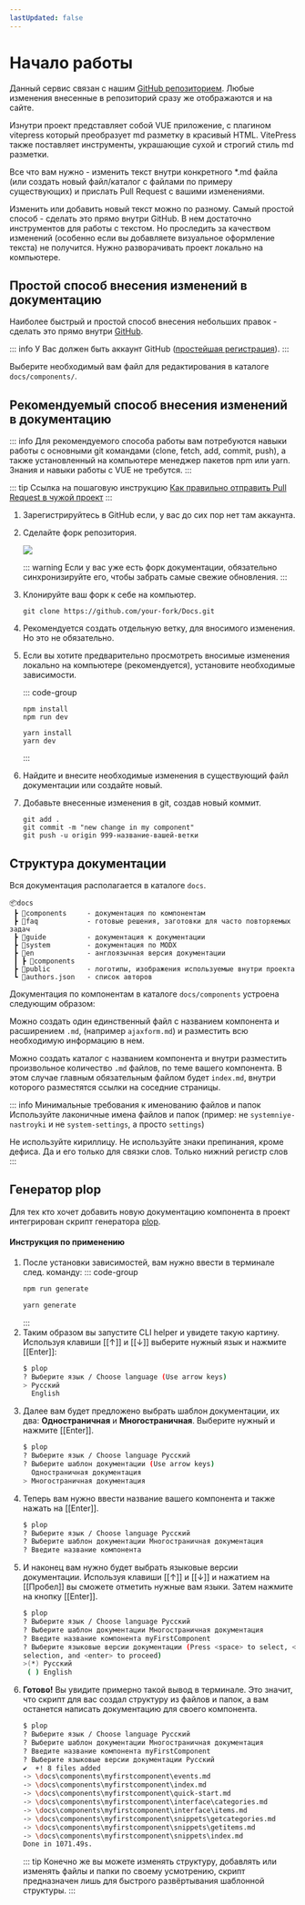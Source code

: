 ```yaml
---
lastUpdated: false
---
```

# Начало работы

Данный сервис связан с нашим [GitHub репозиторием][repository]. Любые изменения внесенные в репозиторий сразу же отображаются и на сайте.

Изнутри проект представляет собой VUE приложение, с плагином vitepress который преобразует md разметку в красивый HTML.
VitePress также поставляет инструменты, украшающие сухой и строгий стиль md разметки.

Все что вам нужно - изменить текст внутри конкретного *.md файла (или создать новый файл/каталог с файлами по примеру существующих) и прислать Pull Request
с вашими изменениями.

Изменить или добавить новый текст можно по разному. Самый простой способ - сделать это прямо внутри GitHub. В нем достаточно инструментов для работы с текстом.
Но проследить за качеством изменений (особенно если вы добавляете визуальное оформление текста) не получится. Нужно разворачивать проект локально на компьютере.

## Простой способ внесения изменений в документацию

Наиболее быстрый и простой способ внесения небольших правок - сделать это прямо внутри [GitHub][repository].

::: info
У Вас должен быть аккаунт GitHub ([простейшая регистрация](https://github.com/signup)).
:::

Выберите необходимый вам файл для редактирования в каталоге `docs/components/`.

## Рекомендуемый способ внесения изменений в документацию

::: info
Для рекомендуемого способа работы вам потребуются навыки работы с основными git командами (clone, fetch, add, commit, push),
а также установленный на компьютере менеджер пакетов npm или yarn.
Знания и навыки работы с VUE не требутся.
:::

::: tip
Ссылка на пошаговую инструкцию
[Как правильно отправить Pull Request в чужой проект](https://gist.github.com/AgelxNash/a030d9c080eda4a3791e#file-pull-request-md)
:::

1. Зарегистрируйтесь в GitHub если, у вас до сих пор нет там аккаунта.
2. Сделайте форк репозитория.

    [![](https://file.modx.pro/files/6/1/2/612882dad02d9ba59041e114f060b9b5s.jpg)](https://file.modx.pro/files/6/1/2/612882dad02d9ba59041e114f060b9b5.png)

    ::: warning
    Если у вас уже есть форк документации, обязательно синхронизируйте его, чтобы забрать самые свежие обновления.
    :::

3. Клонируйте ваш форк к себе на компьютер.

    ```shell
    git clone https://github.com/your-fork/Docs.git
    ```
4. Рекомендуется создать отдельную ветку, для вносимого изменения. Но это не обязательно.
5. Если вы хотите предварительно просмотреть вносимые изменения локально на компьютере (рекомендуется), установите необходимые зависимости.

    ::: code-group
    ```shell [npm]
    npm install
    npm run dev
    ```
    ```shell [yarn]
    yarn install
    yarn dev
    ```
    :::

6. Найдите и внесите необходимые изменения в существующий файл документации или создайте новый.
7. Добавьте внесенные изменения в git, создав новый коммит.

    ```shell
    git add .
    git commit -m "new change in my component"
    git push -u origin 999-название-вашей-ветки
    ```

## Структура документации

Вся документация располагается в каталоге `docs`.

```
📦docs
 ┣ 📂components     - документация по компонентам
 ┣ 📂faq            - готовые решения, заготовки для часто повторяемых задач
 ┣ 📂guide          - документация к документации
 ┣ 📂system         - документация по MODX
 ┣ 📂en             - англоязычная версия документации
 ┃ ┣ 📂components
 ┣ 📂public         - логотипы, изображения используемые внутри проекта
 ┗ 📜authors.json   - список авторов
```

Документация по компонентам в каталоге `docs/components` устроена следующим образом:

Можно создать один единственный файл с названием компонента и расширением `.md`, (например `ajaxform.md`) и разместить всю необходимую информацию в нем.

Можно создать каталог с названием компонента и внутри разместить произвольное количество `.md` файлов, по теме вашего компонента.
В этом случае главным обязательным файлом будет `index.md`, внутри которого разместятся ссылки на соседние страницы.

::: info Минимальные требования к именованию файлов и папок
Используйте лаконичные имена файлов и папок
(пример: не `systemniye-nastroyki` и не `system-settings`, а просто `settings`)

Не используйте кириллицу.
Не используйте знаки препинания, кроме дефиса. Да и его только для связки слов.
Только нижний регистр слов
:::

## Генератор plop

Для тех кто хочет добавить новую документацию компонента в проект интегрирован скрипт генератора [plop].

#### Инструкция по применению

1. После установки зависимостей, вам нужно ввести в терминале след. команду:
    ::: code-group
    ```sh [npm]
    npm run generate
    ```
    ```sh [yarn]
    yarn generate
    ```
    :::
2. Таким образом вы запустите CLI helper и увидете такую картину. Используя клавиши [[&uarr;]] и [[&darr;]] выберите нужный язык и нажмите [[Enter]]:
    ```sh
    $ plop
    ? Выберите язык / Choose language (Use arrow keys)
    > Русский
      English
    ```
3. Далее вам будет предложено выбрать шаблон документации, их два: **Одностраничная** и **Многостраничная**. Выберите нужный и нажмите [[Enter]].
    ```sh
    $ plop
    ? Выберите язык / Choose language Русский
    ? Выберите шаблон документации (Use arrow keys)
      Одностраничная документация
    > Многостраничная документация
    ```
4. Теперь вам нужно ввести название вашего компонента и также нажать на [[Enter]].
    ```sh
    $ plop
    ? Выберите язык / Choose language Русский
    ? Выберите шаблон документации Многостраничная документация
    ? Введите название компонента
    ```
5. И наконец вам нужно будет выбрать языковые версии документации. Используя клавиши [[&uarr;]] и [[&darr;]] и нажатием на [[Пробел]] вы сможете отметить нужные вам языки. Затем нажмите на кнопку [[Enter]].
    ```sh
    $ plop
    ? Выберите язык / Choose language Русский
    ? Выберите шаблон документации Многостраничная документация
    ? Введите название компонента myFirstComponent
    ? Выберите языковые версии документации (Press <space> to select, <a> to toggle all, <i> to invert
    selection, and <enter> to proceed)
    >(*) Русский
     ( ) English
    ```
6. **Готово!** Вы увидите примерно такой вывод в терминале. Это значит, что скрипт для вас создал структуру из файлов и папок, а вам останется написать документацию для своего компонента.
    ```sh
    $ plop
    ? Выберите язык / Choose language Русский
    ? Выберите шаблон документации Многостраничная документация
    ? Введите название компонента myFirstComponent
    ? Выберите языковые версии документации Русский
    ✔  +! 8 files added
    -> \docs\components\myfirstcomponent\events.md
    -> \docs\components\myfirstcomponent\index.md
    -> \docs\components\myfirstcomponent\quick-start.md
    -> \docs\components\myfirstcomponent\interface\categories.md
    -> \docs\components\myfirstcomponent\interface\items.md
    -> \docs\components\myfirstcomponent\snippets\getcategories.md
    -> \docs\components\myfirstcomponent\snippets\getitems.md
    -> \docs\components\myfirstcomponent\snippets\index.md
    Done in 1071.49s.
    ```
    ::: tip
    Конечно же вы можете изменять структуру, добавлять или изменять файлы и папки по своему усмотрению, скрипт предназначен лишь для быстрого развёртывания шаблонной структуры.
    :::

[plop]: https://github.com/plopjs/plop
[repository]: https://github.com/modx-pro/Docs
